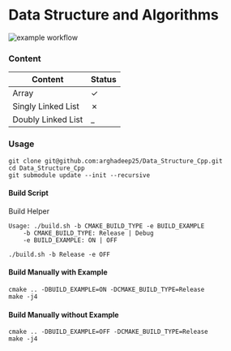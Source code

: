 # Data Structure and Algorithms

![example workflow](https://github.com/arghadeep25/Data_Structure_Cpp/actions/workflows/cmake.yml/badge.svg)

### Content

| Content            | Status |
|--------------------|--------|
| Array              | &check; |
| Singly Linked List | &cross; |
| Doubly Linked List | _ |

### Usage

```
git clone git@github.com:arghadeep25/Data_Structure_Cpp.git
cd Data_Structure_Cpp
git submodule update --init --recursive 
```

#### Build Script
Build Helper
```
Usage: ./build.sh -b CMAKE_BUILD_TYPE -e BUILD_EXAMPLE
	-b CMAKE_BUILD_TYPE: Release | Debug
	-e BUILD_EXAMPLE: ON | OFF
```
```
./build.sh -b Release -e OFF
```

#### Build Manually with Example
```
cmake .. -DBUILD_EXAMPLE=ON -DCMAKE_BUILD_TYPE=Release
make -j4
```

#### Build Manually without Example
```
cmake .. -DBUILD_EXAMPLE=OFF -DCMAKE_BUILD_TYPE=Release
make -j4
```